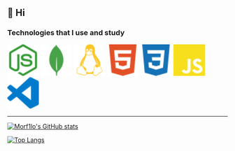 ## 🍁 Hi

### Technologies that I use and study

<div style="display: inline-block;">
    <img src="/assets/nodedotjs-color.svg" width="72" height="72">
    <img src="/assets/mongodb-color.svg" width="72" height="72">
    <img src="/assets/linux-color.svg" width="72" height="72">
    <img src="/assets/html5-color.svg" width="72" height="72">
    <img src="/assets/css3-color.svg" width="72" height="72">
    <img src="/assets/javascript-color.svg" width="72" height="72">
    <img src="/assets/visualstudiocode-color.svg" width="72" height="72">
</div>

---

[![Morf1lo's GitHub stats](https://github-readme-stats.vercel.app/api?username=morf1lo&theme=radical&show_icons=true)](https://github.com/anuraghazra/github-readme-stats)

[![Top Langs](https://github-readme-stats.vercel.app/api/top-langs/?username=morf1lo&layout=compact&theme=radical)](https://github.com/anuraghazra/github-readme-stats)
